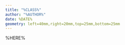 ```yaml
---
title: "%CLASS%"
author: "%AUTHOR%"
date: %DATE%
geometry: left=40mm,right=20mm,top=25mm,bottom=25mm
---
```


%HERE%

